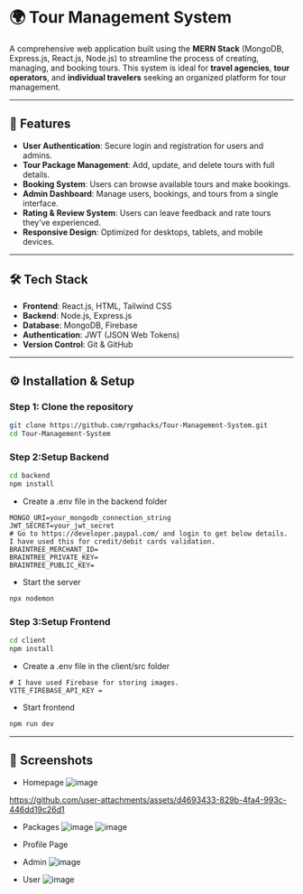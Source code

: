 # 🌍 Tour Management System

A comprehensive web application built using the **MERN Stack** (MongoDB, Express.js, React.js, Node.js) to streamline the process of creating, managing, and booking tours. This system is ideal for **travel agencies**, **tour operators**, and **individual travelers** seeking an organized platform for tour management.

---

## 🚀 Features

- **User Authentication**: Secure login and registration for users and admins.
- **Tour Package Management**: Add, update, and delete tours with full details.
- **Booking System**: Users can browse available tours and make bookings.
- **Admin Dashboard**: Manage users, bookings, and tours from a single interface.
- **Rating & Review System**: Users can leave feedback and rate tours they’ve experienced.
- **Responsive Design**: Optimized for desktops, tablets, and mobile devices.

---

## 🛠️ Tech Stack

- **Frontend**: React.js, HTML, Tailwind CSS
- **Backend**: Node.js, Express.js
- **Database**: MongoDB, Firebase
- **Authentication**: JWT (JSON Web Tokens)
- **Version Control**: Git & GitHub

---

## ⚙️ Installation & Setup

### Step 1: Clone the repository
```bash
git clone https://github.com/rgmhacks/Tour-Management-System.git
cd Tour-Management-System
```

### Step 2:Setup Backend
```bash
cd backend
npm install
```
- Create a .env file in the backend folder
```env
MONGO_URI=your_mongodb_connection_string
JWT_SECRET=your_jwt_secret
# Go to https://developer.paypal.com/ and login to get below details. I have used this for credit/debit cards validation.
BRAINTREE_MERCHANT_ID=
BRAINTREE_PRIVATE_KEY=
BRAINTREE_PUBLIC_KEY=
```
- Start the server
```bash
npx nodemon
```

### Step 3:Setup Frontend
```bash
cd client
npm install
```
- Create a .env file in the client/src folder
```env
# I have used Firebase for storing images.
VITE_FIREBASE_API_KEY =
```
- Start frontend
```bash
npm run dev
```

---

## 📸 Screenshots
- Homepage
![image](https://github.com/user-attachments/assets/3403a8f7-80ae-4bed-a137-a00c5d4d2e34)

https://github.com/user-attachments/assets/d4693433-829b-4fa4-993c-446dd19c26d1

- Packages
![image](https://github.com/user-attachments/assets/3b5b71d0-77b0-4279-9b54-8761412bab85)
![image](https://github.com/user-attachments/assets/6fd296d8-6b3e-4f72-8920-f9f445c64dd5)

- Profile Page
- Admin
![image](https://github.com/user-attachments/assets/b7932bdb-960a-4333-a977-69305ff5f8b7)
- User
![image](https://github.com/user-attachments/assets/b7fd5120-13d8-4bfa-ade5-507d2f719471)




